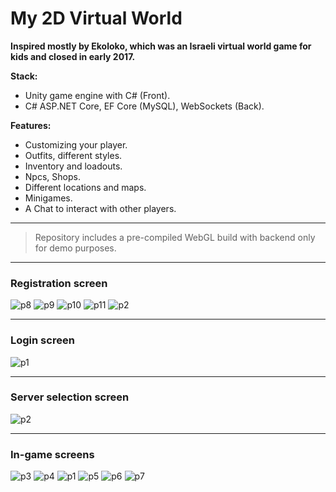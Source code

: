 # My 2D Virtual World

**Inspired mostly by Ekoloko, which was an Israeli virtual world game for kids and closed in early 2017.**

**Stack:**
- Unity game engine with C# (Front).
- C# ASP.NET Core, EF Core (MySQL), WebSockets (Back).

**Features:**
- Customizing your player.
- Outfits, different styles.
- Inventory and loadouts.
- Npcs, Shops.
- Different locations and maps.
- Minigames.
- A Chat to interact with other players.
***
> Repository includes a pre-compiled WebGL build with backend only for demo purposes.
***

### Registration screen ###
![p8](https://user-images.githubusercontent.com/87533517/170724485-0961de5b-1645-4782-9575-0af258c55ef2.png)
![p9](https://user-images.githubusercontent.com/87533517/170724532-ec8bb9ab-cd98-4c7f-80ff-bf27d9a0a44e.png)
![p10](https://user-images.githubusercontent.com/87533517/170724569-b957883c-8f92-4c2f-9e1d-d759dab619fe.png)
![p11](https://user-images.githubusercontent.com/87533517/170724599-2c569eff-f6eb-4c7b-9762-c56ad2153b81.png)
![p2](https://user-images.githubusercontent.com/87533517/170892798-805c9f2f-0b28-43b1-9357-1f6b53f46431.png)
***
### Login screen ###
![p1](https://user-images.githubusercontent.com/87533517/170724631-947135ea-0d47-4a3a-bbd6-7b3d4a91d159.png)
***
### Server selection screen ###
![p2](https://user-images.githubusercontent.com/87533517/170724637-d7247620-5926-4756-bac0-ae2cb8ea540b.png)
***
### In-game screens ###
![p3](https://user-images.githubusercontent.com/87533517/170724663-70f1a6e5-4640-4633-bcac-0bb7d7e47684.png)
![p4](https://user-images.githubusercontent.com/87533517/170724705-73af8ccd-8b15-472c-9eb4-cc8479929bb8.png)
![p1](https://user-images.githubusercontent.com/87533517/170892633-83167665-b600-4fbe-bc69-a36ec575cd77.png)
![p5](https://user-images.githubusercontent.com/87533517/170724727-db35c7da-90f2-484e-9ad1-bcc37824460c.png)
![p6](https://user-images.githubusercontent.com/87533517/170724762-921de2fd-97ad-4b48-ba7d-04ea499bd460.png)
![p7](https://user-images.githubusercontent.com/87533517/170724774-4fcb8d65-d6dd-41b5-828b-0d9bc284d25b.png)
